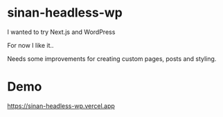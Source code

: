 # sinan-headless-wp
 
I wanted to try Next.js and WordPress

For now I like it..

Needs some improvements for creating custom pages, posts and styling.


# Demo

https://sinan-headless-wp.vercel.app

 